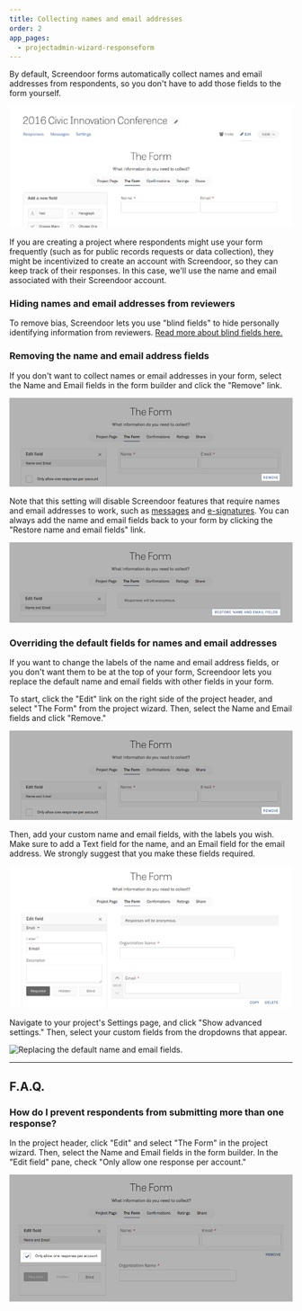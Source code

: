 ```yaml
---
title: Collecting names and email addresses
order: 2
app_pages:
  - projectadmin-wizard-responseform
---
```


By default, Screendoor forms automatically collect names and email addresses from respondents, so you don't have to add those fields to the form yourself.

![Name and email fields in the form builder.](../images/name_email_1.png)

If you are creating a project where respondents might use your form frequently (such as for public records requests or data collection), they might be incentivized to create an account with Screendoor, so they can keep track of their responses. In this case, we'll use the name and email associated with their Screendoor account.

### Hiding names and email addresses from reviewers

To remove bias, Screendoor lets you use "blind fields" to hide personally identifying information from reviewers. [Read more about blind fields here.](/articles/screendoor/evaluation/removing_bias.html)

### Removing the name and email address fields

If you don't want to collect names or email addresses in your form, select the Name and Email fields in the form builder and click the "Remove" link.

![Making your project anonymous.](../images/name_email_2.png)

Note that this setting will disable Screendoor features that require names and email addresses to work, such as [messages](/articles/screendoor/messages/sending_messages.html) and [e-signatures](/articles/screendoor/your_form/signatures.html). You can always add the name and email fields back to your form by clicking the "Restore name and email fields" link.

![Restoring name and email fields.](../images/name_email_3.png)

### Overriding the default fields for names and email addresses

If you want to change the labels of the name and email address fields, or you don't want them to be at the top of your form, Screendoor lets you replace the default name and email fields with other fields in your form.

To start, click the "Edit" link on the right side of the project header, and select "The Form" from the project wizard. Then, select the Name and Email fields and click "Remove."

![Making your project anonymous.](../images/name_email_2.png)

Then, add your custom name and email fields, with the labels you wish. Make sure to add a Text field for the name, and an Email field for the email address. We strongly suggest that you make these fields required.

![Adding custom name and email fields.](../images/name_email_4.png)

Navigate to your project's Settings page, and click "Show advanced settings." Then, select your custom fields from the dropdowns that appear.

![Replacing the default name and email fields.](../images/name_email_5.png)

---

## F.A.Q.

### How do I prevent respondents from submitting more than one response?

In the project header, click "Edit" and select "The Form" in the project wizard. Then, select the Name and Email fields in the form builder. In the "Edit field" pane, check "Only allow one response per account."

![Allowing only one response per account.](../images/name_email_6.png)
